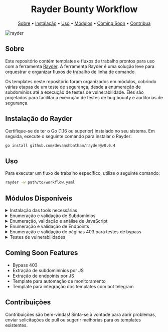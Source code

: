 <h1 align="center">Rayder Bounty Workflow</h1>

<p align="center">
  <a href="#sobre">Sobre</a> •
  <a href="#instalação-do-rayder">Instalação</a> •
  <a href="#uso">Uso</a> •
  <a href="#módulos-disponíveis">Módulos</a> •
  <a href="#coming-soon-features">Coming Soon</a> •
  <a href="#contribuições">Contribua</a> 
</p>

![rayder](https://github.com/devanshbatham/rayder/blob/main/static/banner.png?raw=true)

## Sobre

Este repositório contém templates e fluxos de trabalho prontos para uso com a ferramenta [Rayder](https://github.com/devanshbatham/rayder). A ferramenta Rayder é uma solução leve para orquestrar e organizar fluxos de trabalho de linha de comando.

Os templates neste repositório foram organizados em módulos, cobrindo várias etapas de um teste de segurança, desde a enumeração de subdomínios até a execução de testes de vulnerabilidade. Eles são projetados para facilitar a execução de testes de bug bounty e auditorias de segurança.

## Instalação do Rayder

Certifique-se de ter o Go (1.16 ou superior) instalado no seu sistema. Em seguida, execute o seguinte comando para instalar o Rayder:

```sh
go install github.com/devanshbatham/rayder@v0.0.4
```

## Uso

Para executar um fluxo de trabalho específico, utilize o seguinte comando:

```sh
rayder -w path/to/workflow.yaml
```

## Módulos Disponíveis

<details>
  <summary>Instalação das tools necessárias</summary>

<br>

Instala as seguintes tools:

* Subfinder
* Amass
* Anew
* Notify
* Dnsx
* Naabu
* Httpx
* Waybackurls
* Gau
* Gauplus
* Hakrawler
* Dirsearch
* Katana
* GetJS
* Gospider
* Anti-burl
* Mantra
* Crlfuzz
* Ffuz
* Gf
* Qsreplace
* Subjack
* Subzy
* Gxss

Para executar o workflow de **instalação**:

```sh
rayder -w path/to/Install-Tools/Install-tools.yaml
```

<br>

</details>
<details>
  <summary>Enumeração e validação de Subdomínios</summary>

<br>

A etapa de enumeração e validação dos subdomínios utiliza as seguintes tools:

* Amass
* Subfinder
* DnsX
* Naabu
* Httpx
* Notify

Para executar o workflow de **enumeração**:

```sh
rayder -w path/to/Enum-subs.yaml TARGET=domain.com
```
Para executar o workflow de **validação**:

```sh
rayder -w path/to/Subs-resolver.yaml
```

<br>
  
</details>
<details>
  <summary>Enumeração, validação e análise de JavaScript</summary>

<br>

A etapa de enumeração, validação e análise de JavaScript utiliza as seguintes tools:

* Gau
* GetJS
* Katana
* Gospider
* Hakrawler
* Dirsearch
* Anti-burl
* Mantra
* Notify

Para executar o workflow de **enumeração**:

```sh
rayder -w path/to/JS/Enum-JS.yaml 
```
Para executar o workflow de **validação**:

```sh
rayder -w path/to/JS/JS-resolver.yaml
```

Para executar o workflow de **análise**:

```sh
rayder -w path/to/JS/JS-api-key.yaml
```

<br>
  
</details>
<details>
  <summary>Enumeração e validação de Endpoints</summary>

<br>

A etapa de enumeração e validação dos endpoints utiliza as seguintes tools:

* Gauplus
* Hakrawler
* Katana
* Arjun
* Paramspider
* Httpx
* Notify

Para executar o workflow de **enumeração**:

```sh
rayder -w path/to/Endpoints/Enum-endpoints.yaml
```
Para executar o workflow de **validação**:

```sh
rayder -w path/to/Endpoints/Enum-resolver.yaml
```
<br>
  
</details>
<details>
  <summary>Enumeração e validação de páginas 403 para testes de bypass</summary>

<br>
  
A etapa de enumeração e validação das páginas 403 utiliza as seguintes tools:

* Httpx
* Notify

Para executar o workflow de enumeração em **subs 403**:

```sh
rayder -w path/to/403/Enum-subs-403.yaml
```
Para executar o workflow de enumeração em **endpoints 403**:

```sh
rayder -w path/to/403/Enum-endpoints-403.yaml
```

<br>
  
</details>
<details>
  <summary>Testes de vulnerabilidades</summary>
  
<br>

1. Nuclei
* Descrição breve do que este módulo faz. 
* Exemplo de uso e configuração.
2. XSS
* Descrição breve do que este módulo faz.
* Exemplo de uso e configuração.
3. Takeover
* Descrição breve do que este módulo faz.
* Exemplo de uso e configuração.
4. SSTI
* Descrição breve do que este módulo faz.
* Exemplo de uso e configuração.
5. SSTI
* Descrição breve do que este módulo faz.
* Exemplo de uso e configuração.
6. SSRF
* Descrição breve do que este módulo faz.
* Exemplo de uso e configuração.
7. SQLI
* Descrição breve do que este módulo faz.
* Exemplo de uso e configuração.
8. Prototype Pollution
* Descrição breve do que este módulo faz.
* Exemplo de uso e configuração.
9. Open Redirect
* Descrição breve do que este módulo faz.
* Exemplo de uso e configuração.
10. LFI
* Descrição breve do que este módulo faz.
* Exemplo de uso e configuração.
11. Fuzzing Templates
* Descrição breve do que este módulo faz.
* Exemplo de uso e configuração.
12. CRLF
* Descrição breve do que este módulo faz.
* Exemplo de uso e configuração.
13. Bypass 403
* Descrição breve do que este módulo faz.
* Exemplo de uso e configuração.

<br>
  
</details>

## Coming Soon Features

* Bypass 403 
* Extração de subdominínios por JS
* Extração de endpoints por JS
* Template para automação de monitoramento
* Template para integração dos templates com bot telegram

## Contribuições

Contribuições são bem-vindas! Sinta-se à vontade para abrir problemas, enviar solicitações de pull ou sugerir melhorias para os templates existentes.
